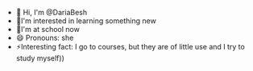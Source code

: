 - 👋 Hi, I'm @DariaBesh
- 👀I'm interested in learning something new
- 🌱I'm at school now
- 😄 Pronouns: she
- ⚡Interesting fact: I go to courses, but they are of little use and I try to study myself))
<!---
DariaBesh/DariaBesh is a ✨ special ✨ repository because its `README.md` (this file) appears on your GitHub profile.
You can click the Preview link to take a look at your changes.
--->
